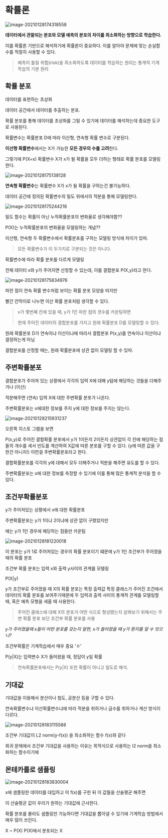 # 확률론



![image-20210128174318558](C:\Users\JH\AppData\Roaming\Typora\typora-user-images\image-20210128174318558.png)





**데이터에서 관찰되는 분포와 모델 예측의 분포의 차이를 최소화하는 방향으로 학습한다.**

이를 확률론 기반으로 해석하기에 확률론이 중요하다. 이를 알아야 문제에 맞는 손실함수를 적절히 사용할 수 있다.

> 예측이 틀릴 위험(risk)을 최소화하도록 데이터를 학습하는 원리는 통계적 기계학습의 기본 원리









## 확률 분포

데이터를 표현하는 초상화

데이터 공간에서 데이터를 추출하는 분포.

확률 분포를 통해 데이터를 초상화를 그릴 수 있기에  데이터를 해석하는데 중요한 도구로 사용된다.

확률변수는 확률분포 D에 따라 이산형, 연속형 확률 변수로 구분된다.



**이산형 확률변수**에서는 X가 가능한 **모든 경우의 수를 고려**한다.

그렇기에 P(X=x)  확률변수 X가 x가 될 확률을 모두 더하는 형태로 확률 분포를 모델링한다.

![image-20210128175138128](C:\Users\JH\AppData\Roaming\Typora\typora-user-images\image-20210128175138128.png)



**연속형 확률변수**는 확률변수 X가 x가 될 확률을 구하는건 불가능하다. 

데이터 공간에 정의된 확률변수의 밀도 위에서의 적분을 통해 모델링한다.

![image-20210128175244216](C:\Users\JH\AppData\Roaming\Typora\typora-user-images\image-20210128175244216.png)



밀도 함수는 확률이 아닌 누적확률분포의 변화율로 생각해야함??

P(X)는 누적확률분포의 변화율을 모델링하는 개념??



이산형, 연속형 두 확률변수에서 확률분포를 구하는 모델링 방식에 차이가 있따.

> 모든 확률변수가 이 두가지로 구분되는 것은 아니다.





확률변수에 따라 확률 분포를 다르게 모델링

전체 데이터 x와 y가 주어지면 산정할 수 있는데, 이를 결합분포 P(X,y)라고 한다.

![image-20210128175834976](C:\Users\JH\AppData\Roaming\Typora\typora-user-images\image-20210128175834976.png)



파란 점이 연속 확률 변수처럼 보이는 확률 분포 모양을 띄지만

빨간 칸막이로 나누면 이산 확률 분포처럼 생각할 수 있다.



> x가 몇번째 칸에 있을 때, y가 1인 파란 점의 갯수를 카운팅하면 
>
> 현재 주어진 데이터의 결합분포를 가지고 원래 확률분포 D를 모델링할 수 있다.



원래 확률분포 D가 연속이냐 이산이냐에 따라서 결합분포 P(x,y)를 연속이냐 이산이냐 결정하는게 아님

결합분포를 산정할 때는, 원래 확률분포에 상관 없이 모델링 할 수 있따.





## 주변확률분포

결합분포가 주어져 있는 상황에서 각각의 입력 X에 대해 y텀에 해당하는 것들을 더해주거나 (이산)

적분해주면 (연속) 입력 X에 대한 주변확률 분포가 나온다.

주변확률분포는 x에대한 정보를 주지 y에 대한 정보를 주지는 않는다.



![image-20210128215931237](C:\Users\JH\AppData\Roaming\Typora\typora-user-images\image-20210128215931237.png)



오른쪽 히스토 그램을 보면

P(x,y)로 주어진 결합확률 분포에서 y가 1이든지 2이든지 상관없이 각 칸에 해당하는 점들의 개수를 세서 빈도를 계산하여 X값에 따른 분포를 구할 수 있다. (y에 따른 값을 구한건 아니지!) 이런걸 주변확률분포라고 한다.



결합확률분포를 각각의 y에 대해서 모두 더해주거나 적분을 해주면 유도를 할 수 있다.

주변확률분포는 x에 대한 정보를 측정할 수 있기에 이를 통해 많은 통계적 분석을 할 수 있다.





## 조건부확률분포

y가 주어져있는 상황에서 x에 대한 확률분포

주변확률분포는 y가 1이냐 2이냐에 상관 없이 구했었지만 

얘는 y가 1인 경우에 해당하는  점들만 카운팀



![image-20210128181220018](C:\Users\JH\AppData\Roaming\Typora\typora-user-images\image-20210128181220018.png)

이 분포는 y가 1로 주어져있는 경우의 확률 분포이기 떄문에 y가 1인 조건부가 주어졌을 때의 확률 분포

조건부 확률 분포는 입력 x와 출력 y사이의 관계를 모델링



P(X|y)

y가 조건부로 주어졌을 때 X의 확률 분포는 특정 출력값 특정 클래스가 주어진 조건에서 데이터의 확률 분포를 보여주기때문에 두 입력과 출력 사이의 통계적 관계를 모델링할 때, 혹은 예측 모형을 세울 때 사용한다.

> 주어진 클래스에 대해 X의 분포가 어떤 식으로 형성됐는지 살펴보기 위해서는 주변 확률 분포 보단 조건부 확률 분포를 사용



*y가 주어졌을때 x들이 어떤 분포를 갖는지 알면,  x가 들어왔을 때 y가 뭔지를 알 수 잇으니?* 



조건부확률은 기계학습에서 매우 중요 'ㅇ'



P(y|X)는 입력변수 X가 들어왔을 때, 정답이 y일 확률 

> 연속확률분포에서는 P(y|X) 또한 확률이 아니고 밀도로 해석.







## 기대값 



기대값을 이용해서 분산이나 첨도, 공분산 등을 구할 수 있다.

연속확률변수냐 이산확률변수냐에 따라 적분을 취하거나 급수를 취하거나 계산 방식이 다르다.





![image-20210128183115588](C:\Users\JH\AppData\Roaming\Typora\typora-user-images\image-20210128183115588.png)



조건부 기대값이  L2 norm(y-f(x)) 을 최소화하는 함수 f(x)와 같다

회귀 문제에서 조건부 기대값을 사용하는 이유는 목적식으로 사용하는 l2 norm을 최소화하는 함수이기에



## 몬테카를로 샘플링



![image-20210128183830004](C:\Users\JH\AppData\Roaming\Typora\typora-user-images\image-20210128183830004.png)



x에 샘플링한 데이터를 대입하고 이 f(x)를 구한 뒤 이 값들을 산술평균 해주면 

이 산술평균 값이 우리가 원하는 기대값에 근사한다.



확률 분포를 몰라도 샘플링만 가능하다면 기대값을 뽑아낼 수 있기에 기계학습 방법에서 매우 많이 쓰인다. 





X ~ P(X) P(X)에서 분포되는 X
